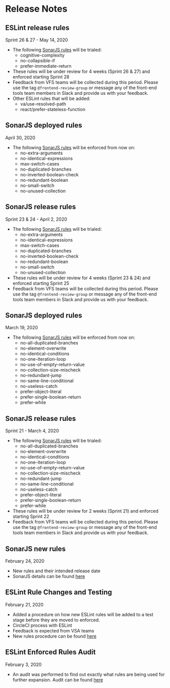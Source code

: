 # Release Notes

## ESLint release rules

Sprint 26 & 27 - May 14, 2020

- The following [SonarJS rules](sonarjs.md) will be trialed:
  - cognitive-complexity
  - no-collapsible-if
  - prefer-immediate-return
- These rules will be under review for 4 weeks (Sprint 26 & 27) and enforced starting Sprint 28
- Feedback from VFS teams will be collected during this period. Please use the tag `@frontend-review-group` or message any of the front-end tools team members in Slack and provide us with your feedback.
- Other ESLint rules that will be added:
  - va/use-resolved-path
  - react/prefer-stateless-function

## SonarJS deployed rules

April 30, 2020

- The following [SonarJS rules](sonarjs.md) will be enforced from now on:
  - no-extra-arguments
  - no-identical-expressions
  - max-switch-cases
  - no-duplicated-branches
  - no-inverted-boolean-check
  - no-redundant-boolean
  - no-small-switch
  - no-unused-collection

## SonarJS release rules

Sprint 23 & 24 - April 2, 2020

- The following [SonarJS rules](sonarjs.md) will be trialed:
  - no-extra-arguments
  - no-identical-expressions
  - max-switch-cases
  - no-duplicated-branches
  - no-inverted-boolean-check
  - no-redundant-boolean
  - no-small-switch
  - no-unused-collection
- These rules will be under review for 4 weeks (Sprint 23 & 24) and enforced starting Sprint 25
- Feedback from VFS teams will be collected during this period. Please use the tag `@frontend-review-group` or message any of the front-end tools team members in Slack and provide us with your feedback.

## SonarJS deployed rules

March 19, 2020

- The following [SonarJS rules](sonarjs.md) will be enforced from now on:
  - no-all-duplicated-branches
  - no-element-overwrite
  - no-identical-conditions
  - no-one-iteration-loop
  - no-use-of-empty-return-value
  - no-collection-size-mischeck
  - no-redundant-jump
  - no-same-line-conditional
  - no-useless-catch
  - prefer-object-literal
  - prefer-single-boolean-return
  - prefer-while

## SonarJS release rules

Sprint 21 - March 4, 2020

- The following [SonarJS rules](sonarjs.md) will be trialed:
  - no-all-duplicated-branches
  - no-element-overwrite
  - no-identical-conditions
  - no-one-iteration-loop
  - no-use-of-empty-return-value
  - no-collection-size-mischeck
  - no-redundant-jump
  - no-same-line-conditional
  - no-useless-catch
  - prefer-object-literal
  - prefer-single-boolean-return
  - prefer-while
- These rules will be under review for 2 weeks (Sprint 21) and enforced starting Sprint 22
- Feedback from VFS teams will be collected during this period. Please use the tag `@frontend-review-group` or message any of the front-end tools team members in Slack and provide us with your feedback.

## SonarJS new rules

February 24, 2020

- New rules and their intended release date
- SonarJS details can be found [here](sonarjs.md)

## ESLint Rule Changes and Testing

February 21, 2020

- Added a procedure on how new ESLint rules will be added to a test stage before they are moved to enforced.
- CircleCI process with ESLint
- Feedback is expected from VSA teams
- New rules procedure can be found [here](adding-new-rules.md)

## ESLint Enforced Rules Audit

February 3, 2020

- An audit was performed to find out exactly what rules are being used for further expansion. Audit can be found [here](eslint-initial-audit.md)
